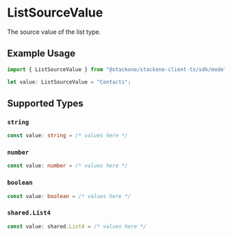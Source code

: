 # ListSourceValue

The source value of the list type.

## Example Usage

```typescript
import { ListSourceValue } from "@stackone/stackone-client-ts/sdk/models/shared";

let value: ListSourceValue = "Contacts";
```

## Supported Types

### `string`

```typescript
const value: string = /* values here */
```

### `number`

```typescript
const value: number = /* values here */
```

### `boolean`

```typescript
const value: boolean = /* values here */
```

### `shared.List4`

```typescript
const value: shared.List4 = /* values here */
```

